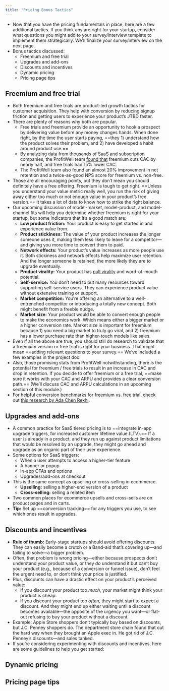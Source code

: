 ```yaml
---
title: "Pricing Bonus Tactics"
---
```

- Now that you have the pricing fundamentals in place, here are a few additional tactics. If you think any are right for your startup, consider what questions you might add to your survey/interview template to implement them strategically. We'll finalize your survey/interview on the next page.
- Bonus tactics discussed:
	- Freemium and free trial
	- Upgrades and add-ons
	- Discounts and incentives
	- Dynamic pricing
	- Pricing page tips
## Freemium and free trial
- Both freemium and free trials are product-led growth tactics for customer acquisition. They help with conversion by reducing signup friction and getting users to experience your product’s JTBD faster.
- There are plenty of reasons why both are popular.
	- Free trials and freemium provide an opportunity to hook a prospect by delivering value before any money changes hands. When done right, by the time the user starts paying, ==they 1) understand how the product solves their problem, and 2) have developed a habit around product use.==
	- By analyzing data from thousands of SaaS and subscription companies, the ProfitWell team [found that](https://www.profitwell.com/recur/all/every-company-freemium?__hstc=263140243.baa485dd7fc811819d62d18e6c4ba6ae.1638398577353.1638816124634.1638821469777.4&__hssc=263140243.1.1638821469777&__hsfp=999455785) freemium cuts CAC by nearly half, and free trials had 15% lower CAC.
	- The ProfitWell team also found an almost 20% improvement in net retention and a twice-as-good NPS score for freemium vs. non-free.
- Those are all encouraging points, but they don’t mean you should definitely have a free offering. Freemium is tough to get right. ==Unless you understand your value metric really well, you run the risk of giving away either too much or not enough value in your product’s free version.== It takes a lot of data to know how to strike the right balance.
- Our upcoming discussion of model-market, model-product, and model-channel fits will help you determine whether freemium is right for your startup, but some indicators that it’s a good match are:
	- **Low product friction:** Your product is easy to get started in and experience value from.
	- **Product stickiness:** The value of your product increases the longer someone uses it, making them less likely to leave for a competitor—and giving you more time to convert them to paid.
	- **Network effects:** Your product’s value increases as more people use it. Both stickiness and network effects help maximize user retention. And the longer someone is retained, the more likely they are to upgrade eventually.
	- **Product virality:** Your product has [pull virality](https://learn.demandcurve.com/courses/take/full-course/texts/29374431-pull-virality) and word-of-mouth potential.
	- **Self-service:** You don’t need to put many resources toward supporting self-service users. They can experience product value without extensive training or support.
	- **Market competition:** You’re offering an alternative to a well-entrenched competitor or introducing a totally new concept. Both might benefit from a freebie nudge.
	- **Market size:** Your product would be able to convert enough people to make the economics work. Which means either a bigger market or a higher conversion rate. Market size is important for freemium because 1) you need a big market to truly go viral, and 2) freemium has a lower purchase rate than higher-touch models like sales.
- Even if all the above are true, you should still do research to validate that a freemium version or free trial is right for your business. That might mean ==adding relevant questions to your survey.== We’ve included a few examples in the project doc.
- Also, those promising stats from ProfitWell notwithstanding, there _is_ the potential for freemium / free trials to result in an increase in CAC and drop in retention. If you decide to offer freemium or a free trial, ==make sure it works with your CAC and ARPU and provides a clear conversion path.== (We’ll discuss CAC and ARPU calculations in an upcoming section of this module.)
- For helpful conversion benchmarks for freemium vs. free trial, check out [this research by Ada Chen Rekhi](https://adachen.com/freemium-and-free-trial-conversion-benchmarks-9fab38d096da).

## Upgrades and add-ons
- A common practice for SaaS tiered pricing is to ==integrate in-app upgrade triggers, for increased customer lifetime value (LTV).== If a user is already in a product, and they run up against product limitations that would be resolved by an upgrade, they might go ahead and upgrade as an organic part of their user experience.
- Some options for SaaS triggers:
	- When a user attempts to access a higher-tier feature
	- A banner or popup
	- In-app CTAs and options
	- Upgrades/add-ons at checkout
- This is the same concept as upselling or cross-selling in ecommerce.
	- **Upselling:** selling a higher-end version of a product
	- **Cross-selling:** selling a related item
- Two common places for ecommerce upsells and cross-sells are on product pages and in carts.
- **Tip:** Set up ==conversion tracking== for any triggers you use, to see which ones result in upgrades.

## Discounts and incentives
- **Rule of thumb:** Early-stage startups should avoid offering discounts. They can easily become a crutch or a Band-aid that’s covering up—and failing to solve—a bigger problem.
- Often, that problem is wrong pricing—either because prospects don’t understand your product value, or they _do_ understand it but can’t buy your product (e.g., because of a conversion or funnel issue), don’t feel the urgent need to, or don’t think your price is justified.
- Plus, discounts can have a drastic effect on your product’s perceived value:
	- If you discount your product too _much_, your market might think your product is cheap.
	- If you discount your product too _often_, they might start to expect a discount. And they might end up either waiting until a discount becomes available—the opposite of the urgency you want—or flat-out refusing to buy your product without a discount.
- Example: Apple Store shoppers don’t typically buy based on discounts, but J.C. Penney shoppers do. The department store chain found that out the hard way when they brought an Apple exec in. He got rid of J.C. Penney’s discounts—and sales tanked.
- If you’re considering experimenting with discounts and incentives, here are some guidelines to help you get started:

## Dynamic pricing

## Pricing page tips